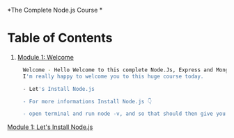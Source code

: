 *The Complete Node.js Course *

# Table of Contents

1. [Module 1: Welcome]()

```bash
	 Welcome - Hello Welcome to this complete Node.Js, Express and MongoDB.
	 I'm really happy to welcome you to this huge course today.
```

```bash
	 - Let's Install Node.js

	 - For more informations Install Node.js 👇

	 - open terminal and run node -v, and so that should then give you the version number 

```
[Module 1: Let's Install Node.js](https://nodejs.org/en/)